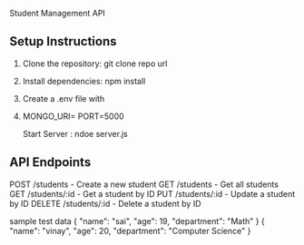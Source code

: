 Student Management API

## Setup Instructions
1. Clone the repository: git clone repo url
2. Install dependencies: npm install
3. Create a .env file with
4. MONGO_URI=<your-mongo-uri>
   PORT=5000

   Start Server : ndoe server.js

## API Endpoints
POST /students - Create a new student
GET /students - Get all students
GET /students/:id - Get a student by ID
PUT /students/:id - Update a student by ID
DELETE /students/:id - Delete a student by ID



sample test data 
{ 
"name": "sai",
"age": 19, 
"department": "Math"
}
{
    "name": "vinay",
    "age": 20,
    "department": "Computer Science"
}

